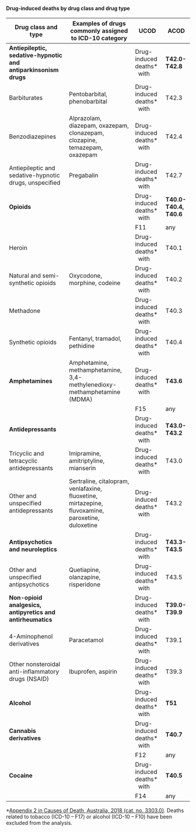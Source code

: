 #### Drug-induced deaths by drug class and drug type

| **Drug class and type** | **Examples of drugs commonly assigned to ICD-10 category** | **UCOD** | **ACOD** |
|-------------------------------------------------------------------|----------------------------------------------------------------------------------------------------------------|--------------------------------|------------------------|
| **Antiepileptic, sedative-hypnotic and antiparkinsonism drugs** &nbsp; |   | Drug-induced deaths\* &nbsp; with &nbsp; | **T42.0-T42.8** |
| Barbiturates | Pentobarbital, phenobarbital | Drug-induced deaths\* &nbsp; with | T42.3 |
| Benzodiazepines | Alprazolam, diazepam, oxazepam, clonazepam, clozapine, temazepam, oxazepam | Drug-induced deaths\* &nbsp; with | T42.4 |
| Antiepileptic and sedative-hypnotic drugs, unspecified | Pregabalin  | Drug-induced deaths\* &nbsp; with | T42.7 |
| **Opioids** |   | Drug-induced deaths\* &nbsp; with | **T40.0-T40.4, T40.6** |
| |  | F11 | any |
| Heroin |  | Drug-induced deaths\* &nbsp; with | T40.1 |
| Natural and semi-synthetic opioids | Oxycodone, morphine, codeine | Drug-induced deaths\* &nbsp; with | T40.2 |
| Methadone |  | Drug-induced deaths\* &nbsp; with | T40.3 |
| Synthetic opioids | Fentanyl, tramadol, pethidine | Drug-induced deaths\* &nbsp; with | T40.4 |
| **Amphetamines** | Amphetamine, methamphetamine, 3,4-methylenedioxy-methamphetamine (MDMA) | Drug-induced deaths\* &nbsp; with | **T43.6** |
| |  | F15 | any |
| **Antidepressants** |   | Drug-induced deaths\* &nbsp; with | **T43.0-T43.2** |
| Tricyclic and tetracyclic antidepressants | Imipramine, amitriptyline, mianserin | Drug-induced deaths\* &nbsp; with | T43.0 |
| Other and unspecified antidepressants | Sertraline, citalopram, venlafaxine, fluoxetine, mirtazepine, fluvoxamine, paroxetine, duloxetine &nbsp; | Drug-induced deaths\* &nbsp; with | T43.2 |
| **Antipsychotics and neuroleptics** |   | Drug-induced deaths\* &nbsp; with | **T43.3-T43.5** |
| Other and unspecified antipsychotics | Quetiapine, olanzapine, risperidone | Drug-induced deaths\* &nbsp; with | T43.5 |
| **Non-opioid analgesics, antipyretics and antirheumatics** |   | Drug-induced deaths\* &nbsp; with | **T39.0-T39.9** |
| 4-Aminophenol derivatives | Paracetamol | Drug-induced deaths\* &nbsp; with | T39.1 |
| Other nonsteroidal anti-inflammatory drugs (NSAID) | Ibuprofen, aspirin | Drug-induced deaths\* &nbsp; with | T39.3 |
| **Alcohol** |   | Drug-induced deaths\* &nbsp; with | **T51** |
| **Cannabis derivatives** |   | Drug-induced deaths\* &nbsp; with | **T40.7** |
|  | | F12 | any |
| **Cocaine** |   | Drug-induced deaths\* &nbsp; with | **T40.5** |
|  | | F14 | any |

\*[Appendix 2 in Causes of Death, Australia, 2018 (cat. no. 3303.0)](https://www.abs.gov.au/AUSSTATS/abs@.nsf/Latestproducts/3303.0Appendix22018?opendocument&tabname=Notes&prodno=3303.0&issue=2018&num=&view=). Deaths related to tobacco (ICD-10 – F17) or alcohol (ICD-10 – F10) have been excluded from the analysis.
